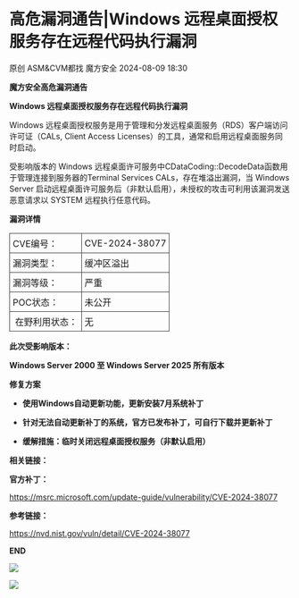#  高危漏洞通告|Windows 远程桌面授权服务存在远程代码执行漏洞   
原创 ASM&CVM都找  魔方安全   2024-08-09 18:30  
  
**魔方安全高危漏洞通告**  
  
  
**Windows 远程桌面授权服务存在远程代码执行漏洞**  
  
Windows 远程桌面授权服务是用于管理和分发远程桌面服务（RDS）客户端访问许可证（CALs, Client Access Licenses）的工具，通常和启用远程桌面服务同时启动。  
  
受影响版本的 Windows 远程桌面许可服务中CDataCoding::DecodeData函数用于管理连接到服务器的Terminal Services CALs，存在堆溢出漏洞，当 Windows Server 启动远程桌面许可服务后（非默认启用），未授权的攻击可利用该漏洞发送恶意请求以 SYSTEM 远程执行任意代码。  
  
  
**漏洞详情**  
  
  
  
  
<table><tbody style="box-sizing: border-box;"><tr opera-tn-ra-comp="_$.pages:0.layers:0.comps:7.classicTable1:0" style="box-sizing: border-box;"><td colspan="1" rowspan="1" opera-tn-ra-cell="_$.pages:0.layers:0.comps:7.classicTable1:0.td@@0" style="border-width: 1px;border-color: rgb(62, 62, 62);border-style: solid;box-sizing: border-box;padding: 0px;" width="45.0000%"><section style="margin: 5px 0%;box-sizing: border-box;"><section style="padding: 0px 5px;box-sizing: border-box;"><p style="text-align: left;white-space: normal;margin: 0px;padding: 0px;box-sizing: border-box;">CVE编号：</p></section></section></td><td colspan="1" rowspan="1" opera-tn-ra-cell="_$.pages:0.layers:0.comps:7.classicTable1:0.td@@1" style="border-width: 1px;border-color: rgb(62, 62, 62);border-style: solid;box-sizing: border-box;padding: 0px;" width="55.0000%"><section style="margin: 5px 0%;box-sizing: border-box;"><section style="text-align: center;padding: 0px 5px;box-sizing: border-box;"><p style="text-align: left;margin: 0px;padding: 0px;box-sizing: border-box;">CVE-2024-38077</p></section></section></td></tr><tr opera-tn-ra-comp="_$.pages:0.layers:0.comps:7.classicTable1:1" style="box-sizing: border-box;"><td colspan="1" rowspan="1" opera-tn-ra-cell="_$.pages:0.layers:0.comps:7.classicTable1:1.td@@0" style="border-width: 1px;border-color: rgb(62, 62, 62);border-style: solid;box-sizing: border-box;padding: 0px;" width="45.0000%"><section style="margin: 5px 0%;box-sizing: border-box;"><section style="text-align: left;padding: 0px 5px;box-sizing: border-box;"><p style="margin: 0px;padding: 0px;box-sizing: border-box;">漏洞类型：</p></section></section></td><td colspan="1" rowspan="1" opera-tn-ra-cell="_$.pages:0.layers:0.comps:7.classicTable1:1.td@@1" style="border-width: 1px;border-color: rgb(62, 62, 62);border-style: solid;box-sizing: border-box;padding: 0px;" width="55.0000%"><section style="margin: 5px 0%;box-sizing: border-box;"><section style="text-align: center;padding: 0px 5px;box-sizing: border-box;"><p style="text-align: left;margin: 0px;padding: 0px;box-sizing: border-box;">缓冲区溢出</p></section></section></td></tr><tr opera-tn-ra-comp="_$.pages:0.layers:0.comps:7.classicTable1:2" style="box-sizing: border-box;"><td colspan="1" rowspan="1" opera-tn-ra-cell="_$.pages:0.layers:0.comps:7.classicTable1:2.td@@0" style="border-width: 1px;border-color: rgb(62, 62, 62);border-style: solid;box-sizing: border-box;padding: 0px;" width="45.0000%"><section style="margin: 5px 0%;box-sizing: border-box;"><section style="padding: 0px 5px;box-sizing: border-box;"><p style="text-align: left;white-space: normal;margin: 0px;padding: 0px;box-sizing: border-box;">漏洞等级：</p></section></section></td><td colspan="1" rowspan="1" opera-tn-ra-cell="_$.pages:0.layers:0.comps:7.classicTable1:2.td@@1" style="border-width: 1px;border-color: rgb(62, 62, 62);border-style: solid;box-sizing: border-box;padding: 0px;" width="55.0000%"><section style="margin: 5px 0%;box-sizing: border-box;"><section style="text-align: center;padding: 0px 5px;box-sizing: border-box;"><p style="text-align: left;margin: 0px;padding: 0px;box-sizing: border-box;">严重</p></section></section></td></tr><tr opera-tn-ra-comp="_$.pages:0.layers:0.comps:7.classicTable1:3" style="box-sizing: border-box;"><td colspan="1" rowspan="1" opera-tn-ra-cell="_$.pages:0.layers:0.comps:7.classicTable1:3.td@@0" style="border-width: 1px;border-color: rgb(62, 62, 62);border-style: solid;box-sizing: border-box;padding: 0px;" width="45.0000%"><section style="margin: 5px 0%;box-sizing: border-box;"><section style="text-align: left;padding: 0px 5px;box-sizing: border-box;"><p style="margin: 0px;padding: 0px;box-sizing: border-box;">POC状态：</p></section></section></td><td colspan="1" rowspan="1" opera-tn-ra-cell="_$.pages:0.layers:0.comps:7.classicTable1:3.td@@1" style="border-width: 1px;border-color: rgb(62, 62, 62);border-style: solid;box-sizing: border-box;padding: 0px;" width="55.0000%"><section style="margin: 5px 0%;box-sizing: border-box;"><section style="text-align: center;padding: 0px 5px;box-sizing: border-box;"><p style="text-align: left;margin: 0px;padding: 0px;box-sizing: border-box;">未公开</p></section></section></td></tr><tr opera-tn-ra-comp="_$.pages:0.layers:0.comps:7.classicTable1:4" style="box-sizing: border-box;"><td colspan="1" rowspan="1" opera-tn-ra-cell="_$.pages:0.layers:0.comps:7.classicTable1:4.td@@0" style="border-width: 1px;border-color: rgb(62, 62, 62);border-style: solid;box-sizing: border-box;padding: 0px;" width="45.0000%"><section style="margin: 5px 0%;box-sizing: border-box;"><section style="padding: 0px 5px;box-sizing: border-box;"><p style="text-align: left;white-space: normal;margin: 0px;padding: 0px;box-sizing: border-box;"> 在野利用状态：</p></section></section></td><td colspan="1" rowspan="1" opera-tn-ra-cell="_$.pages:0.layers:0.comps:7.classicTable1:4.td@@1" style="border-width: 1px;border-color: rgb(62, 62, 62);border-style: solid;box-sizing: border-box;padding: 0px;" width="55.0000%"><section style="margin: 5px 0%;box-sizing: border-box;"><section style="text-align: center;padding: 0px 5px;box-sizing: border-box;"><p style="text-align: left;margin: 0px;padding: 0px;box-sizing: border-box;">无</p></section></section></td></tr></tbody></table>  
  
  
**此次受影响版本：**  
  
**Windows Server 2000 至 Windows Server 2025 所有版本**  
  
  
  
  
**修复方案**  
  
  
  
  
- **使用Windows自动更新功能，更新安装7月系统补丁**  
  
- **针对无法自动更新补丁的系统，官方已发布补丁，可自行下载并更新补丁**  
  
- **缓解措施：临时关闭远程桌面授权服务（非默认启用）**  
  
  
  
  
**相关链接：**  
  
**官方补丁：**  
  
https://msrc.microsoft.com/update-guide/vulnerability/CVE-2024-38077  
  
  
**参考链接：**  
  
https://nvd.nist.gov/vuln/detail/CVE-2024-38077  
  
  
**END**  
  
  
![](https://mmbiz.qpic.cn/sz_mmbiz_gif/ZTu8ibzLzefGprfkWL6nR8xVGRj1kDibkIiaLrKODvZQ5AibjTqhUmictSehYrwibrrQyiaTR5Zq4fR9ribo8bVPbdibjGg/640?wx_fmt=gif "")  
  
![](https://mmbiz.qpic.cn/sz_mmbiz_jpg/ZTu8ibzLzefGprfkWL6nR8xVGRj1kDibkIYO5DCDTxAeGoW0NtElVTiaopmhEQibBicJbOPI1NBicQuoYZ7Ezq5usUog/640?wx_fmt=jpeg "")  
  
  
